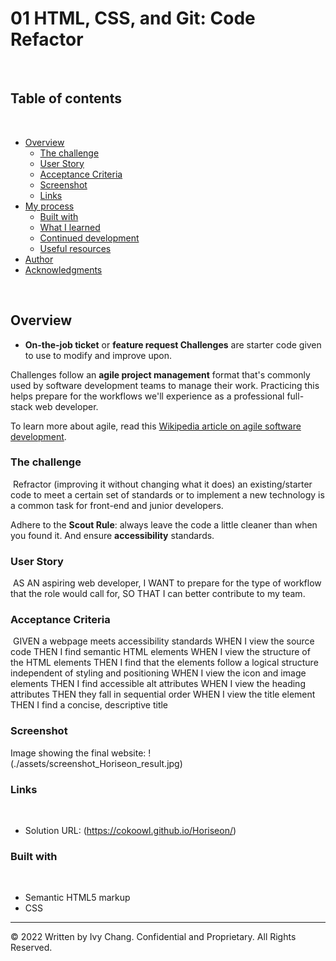 # 01 HTML, CSS, and Git: Code Refactor
​
## Table of contents
​
- [Overview](#overview)
  - [The challenge](#the-challenge)
  - [User Story](#user-story)
  - [Acceptance Criteria](#acceptance-criteria)
  - [Screenshot](#screenshot)
  - [Links](#links)
- [My process](#my-process)
  - [Built with](#built-with)
  - [What I learned](#what-i-learned)
  - [Continued development](#continued-development)
  - [Useful resources](#useful-resources)
- [Author](#author)
- [Acknowledgments](#acknowledgments)

​
## Overview
* **On-the-job ticket** or **feature request Challenges** are starter code given to use to modify and improve upon. 

Challenges follow an **agile project management** format that's commonly used by software development teams to manage their work. Practicing this helps prepare for the workflows we'll experience as a professional full-stack web developer. 

To learn more about agile, read this [Wikipedia article on agile software development](https://en.wikipedia.org/wiki/Agile_software_development).
​
### The challenge
​
Refractor (improving it without changing what it does) an existing/starter code to meet a certain set of standards or to implement a new technology is a common task for front-end and junior developers.

Adhere to the **Scout Rule**: always leave the code a little cleaner than when you found it. And ensure **accessibility** standards.
​
### User Story
​
AS AN aspiring web developer, I WANT to prepare for the type of workflow that the role would call for, SO THAT I can better contribute to my team.
​
### Acceptance Criteria
​
GIVEN a webpage meets accessibility standards
WHEN I view the source code
THEN I find semantic HTML elements
WHEN I view the structure of the HTML elements
THEN I find that the elements follow a logical structure independent of styling and positioning
WHEN I view the icon and image elements
THEN I find accessible alt attributes
WHEN I view the heading attributes
THEN they fall in sequential order
WHEN I view the title element
THEN I find a concise, descriptive title
​
### Screenshot
Image showing the final website:
! (./assets/screenshot_Horiseon_result.jpg)
​
​
### Links
​
- Solution URL: (https://cokoowl.github.io/Horiseon/)
​
​
### Built with
​
- Semantic HTML5 markup
- CSS

---
© 2022 Written by Ivy Chang. Confidential and Proprietary. All Rights Reserved.